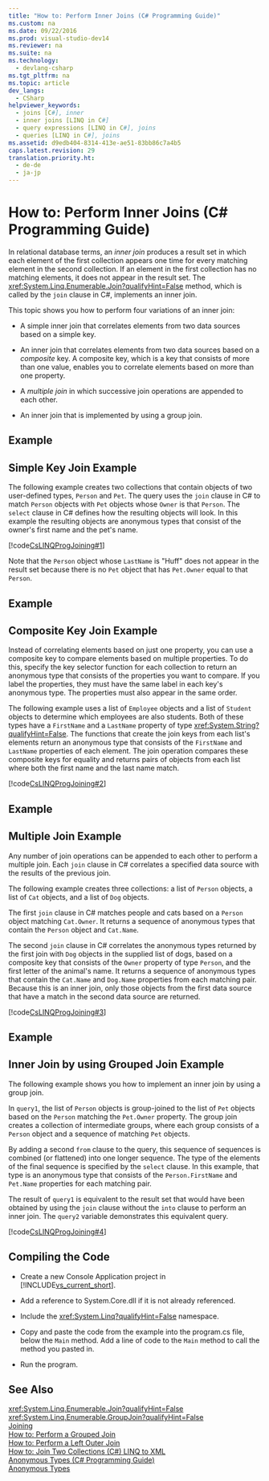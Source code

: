 ```yaml
---
title: "How to: Perform Inner Joins (C# Programming Guide)"
ms.custom: na
ms.date: 09/22/2016
ms.prod: visual-studio-dev14
ms.reviewer: na
ms.suite: na
ms.technology: 
  - devlang-csharp
ms.tgt_pltfrm: na
ms.topic: article
dev_langs: 
  - CSharp
helpviewer_keywords: 
  - joins [C#], inner
  - inner joins [LINQ in C#]
  - query expressions [LINQ in C#], joins
  - queries [LINQ in C#], joins
ms.assetid: d9edb404-8314-413e-ae51-83bb86c7a4b5
caps.latest.revision: 29
translation.priority.ht: 
  - de-de
  - ja-jp
---
```

# How to: Perform Inner Joins (C# Programming Guide)
In relational database terms, an *inner join* produces a result set in which each element of the first collection appears one time for every matching element in the second collection. If an element in the first collection has no matching elements, it does not appear in the result set. The <xref:System.Linq.Enumerable.Join?qualifyHint=False> method, which is called by the `join` clause in C#, implements an inner join.  
  
 This topic shows you how to perform four variations of an inner join:  
  
-   A simple inner join that correlates elements from two data sources based on a simple key.  
  
-   An inner join that correlates elements from two data sources based on a *composite* key. A composite key, which is a key that consists of more than one value, enables you to correlate elements based on more than one property.  
  
-   A *multiple join* in which successive join operations are appended to each other.  
  
-   An inner join that is implemented by using a group join.  
  
## Example  
  
## Simple Key Join Example  
 The following example creates two collections that contain objects of two user-defined types, `Person` and `Pet`. The query uses the `join` clause in C# to match `Person` objects with `Pet` objects whose `Owner` is that `Person`. The `select` clause in C# defines how the resulting objects will look. In this example the resulting objects are anonymous types that consist of the owner's first name and the pet's name.  
  
 [!code[CsLINQProgJoining#1](../vs140/codesnippet/CSharp/how-to--perform-inner-joins--csharp-programming-guide-_1.cs)]
  
  
 Note that the `Person` object whose `LastName` is "Huff" does not appear in the result set because there is no `Pet` object that has `Pet.Owner` equal to that `Person`.  
  
## Example  
  
## Composite Key Join Example  
 Instead of correlating elements based on just one property, you can use a composite key to compare elements based on multiple properties. To do this, specify the key selector function for each collection to return an anonymous type that consists of the properties you want to compare. If you label the properties, they must have the same label in each key's anonymous type. The properties must also appear in the same order.  
  
 The following example uses a list of `Employee` objects and a list of `Student` objects to determine which employees are also students. Both of these types have a `FirstName` and a `LastName` property of type <xref:System.String?qualifyHint=False>. The functions that create the join keys from each list's elements return an anonymous type that consists of the `FirstName` and `LastName` properties of each element. The join operation compares these composite keys for equality and returns pairs of objects from each list where both the first name and the last name match.  
  
 [!code[CsLINQProgJoining#2](../vs140/codesnippet/CSharp/how-to--perform-inner-joins--csharp-programming-guide-_2.cs)]
  
  
## Example  
  
## Multiple Join Example  
 Any number of join operations can be appended to each other to perform a multiple join. Each `join` clause in C# correlates a specified data source with the results of the previous join.  
  
 The following example creates three collections: a list of `Person` objects, a list of `Cat` objects, and a list of `Dog` objects.  
  
 The first `join` clause in C# matches people and cats based on a `Person` object matching `Cat.Owner`. It returns a sequence of anonymous types that contain the `Person` object and `Cat.Name`.  
  
 The second `join` clause in C# correlates the anonymous types returned by the first join with `Dog` objects in the supplied list of dogs, based on a composite key that consists of the `Owner` property of type `Person`, and the first letter of the animal's name. It returns a sequence of anonymous types that contain the `Cat.Name` and `Dog.Name` properties from each matching pair. Because this is an inner join, only those objects from the first data source that have a match in the second data source are returned.  
  
 [!code[CsLINQProgJoining#3](../vs140/codesnippet/CSharp/how-to--perform-inner-joins--csharp-programming-guide-_3.cs)]
  
  
## Example  
  
## Inner Join by using Grouped Join Example  
 The following example shows you how to implement an inner join by using a group join.  
  
 In `query1`, the list of `Person` objects is group-joined to the list of `Pet` objects based on the `Person` matching the `Pet.Owner` property. The group join creates a collection of intermediate groups, where each group consists of a `Person` object and a sequence of matching `Pet` objects.  
  
 By adding a second `from` clause to the query, this sequence of sequences is combined (or flattened) into one longer sequence. The type of the elements of the final sequence is specified by the `select` clause. In this example, that type is an anonymous type that consists of the `Person.FirstName` and `Pet.Name` properties for each matching pair.  
  
 The result of `query1` is equivalent to the result set that would have been obtained by using the `join` clause without the `into` clause to perform an inner join. The `query2` variable demonstrates this equivalent query.  
  
 [!code[CsLINQProgJoining#4](../vs140/codesnippet/CSharp/how-to--perform-inner-joins--csharp-programming-guide-_4.cs)]
  
  
## Compiling the Code  
  
-   Create a new Console Application project in [!INCLUDE[vs_current_short](../vs140/includes/vs_current_short_md.md)].  
  
-   Add a reference to System.Core.dll if it is not already referenced.  
  
-   Include the <xref:System.Linq?qualifyHint=False> namespace.  
  
-   Copy and paste the code from the example into the program.cs file, below the `Main` method. Add a line of code to the `Main` method to call the method you pasted in.  
  
-   Run the program.  
  
## See Also  
 <xref:System.Linq.Enumerable.Join?qualifyHint=False>   
 <xref:System.Linq.Enumerable.GroupJoin?qualifyHint=False>   
 [Joining](../vs140/join-operations.md)   
 [How to: Perform a Grouped Join](../vs140/how-to--perform-grouped-joins--csharp-programming-guide-.md)   
 [How to: Perform a Left Outer Join](../vs140/how-to--perform-left-outer-joins--csharp-programming-guide-.md)   
 [How to: Join Two Collections (C#) LINQ to XML](../vs140/how-to--join-two-collections--csharp---linq-to-xml-.md)   
 [Anonymous Types (C# Programming Guide)](../vs140/anonymous-types--csharp-programming-guide-.md)   
 [Anonymous Types](../vs140/anonymous-types--visual-basic-.md)